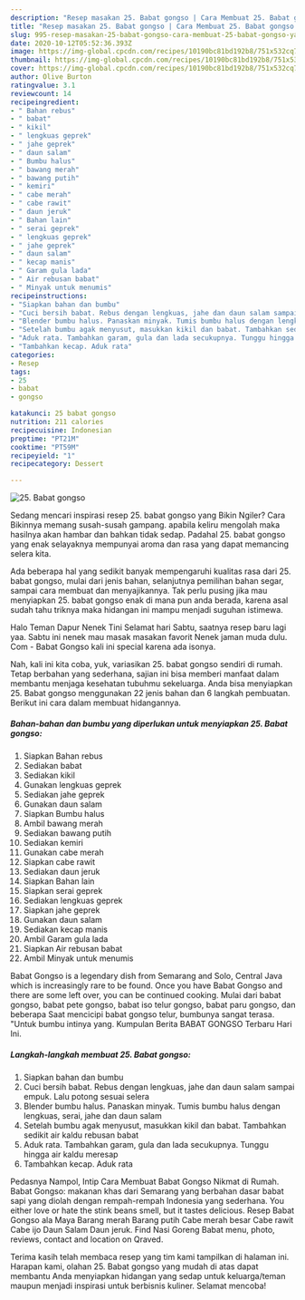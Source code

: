```yaml
---
description: "Resep masakan 25. Babat gongso | Cara Membuat 25. Babat gongso Yang Sempurna"
title: "Resep masakan 25. Babat gongso | Cara Membuat 25. Babat gongso Yang Sempurna"
slug: 995-resep-masakan-25-babat-gongso-cara-membuat-25-babat-gongso-yang-sempurna
date: 2020-10-12T05:52:36.393Z
image: https://img-global.cpcdn.com/recipes/10190bc81bd192b8/751x532cq70/25-babat-gongso-foto-resep-utama.jpg
thumbnail: https://img-global.cpcdn.com/recipes/10190bc81bd192b8/751x532cq70/25-babat-gongso-foto-resep-utama.jpg
cover: https://img-global.cpcdn.com/recipes/10190bc81bd192b8/751x532cq70/25-babat-gongso-foto-resep-utama.jpg
author: Olive Burton
ratingvalue: 3.1
reviewcount: 14
recipeingredient:
- " Bahan rebus"
- " babat"
- " kikil"
- " lengkuas geprek"
- " jahe geprek"
- " daun salam"
- " Bumbu halus"
- " bawang merah"
- " bawang putih"
- " kemiri"
- " cabe merah"
- " cabe rawit"
- " daun jeruk"
- " Bahan lain"
- " serai geprek"
- " lengkuas geprek"
- " jahe geprek"
- " daun salam"
- " kecap manis"
- " Garam gula lada"
- " Air rebusan babat"
- " Minyak untuk menumis"
recipeinstructions:
- "Siapkan bahan dan bumbu"
- "Cuci bersih babat. Rebus dengan lengkuas, jahe dan daun salam sampai empuk. Lalu potong sesuai selera"
- "Blender bumbu halus. Panaskan minyak. Tumis bumbu halus dengan lengkuas, serai, jahe dan daun salam"
- "Setelah bumbu agak menyusut, masukkan kikil dan babat. Tambahkan sedikit air kaldu rebusan babat"
- "Aduk rata. Tambahkan garam, gula dan lada secukupnya. Tunggu hingga air kaldu meresap"
- "Tambahkan kecap. Aduk rata"
categories:
- Resep
tags:
- 25
- babat
- gongso

katakunci: 25 babat gongso 
nutrition: 211 calories
recipecuisine: Indonesian
preptime: "PT21M"
cooktime: "PT59M"
recipeyield: "1"
recipecategory: Dessert

---
```



![25. Babat gongso](https://img-global.cpcdn.com/recipes/10190bc81bd192b8/751x532cq70/25-babat-gongso-foto-resep-utama.jpg)

Sedang mencari inspirasi resep 25. babat gongso yang Bikin Ngiler? Cara Bikinnya memang susah-susah gampang. apabila keliru mengolah maka hasilnya akan hambar dan bahkan tidak sedap. Padahal 25. babat gongso yang enak selayaknya mempunyai aroma dan rasa yang dapat memancing selera kita.

Ada beberapa hal yang sedikit banyak mempengaruhi kualitas rasa dari 25. babat gongso, mulai dari jenis bahan, selanjutnya pemilihan bahan segar, sampai cara membuat dan menyajikannya. Tak perlu pusing jika mau menyiapkan 25. babat gongso enak di mana pun anda berada, karena asal sudah tahu triknya maka hidangan ini mampu menjadi suguhan istimewa.

Halo Teman Dapur Nenek Tini Selamat hari Sabtu, saatnya resep baru lagi yaa. Sabtu ini nenek mau masak masakan favorit Nenek jaman muda dulu. Com - Babat Gongso kali ini special karena ada isonya.


Nah, kali ini kita coba, yuk, variasikan 25. babat gongso sendiri di rumah. Tetap berbahan yang sederhana, sajian ini bisa memberi manfaat dalam membantu menjaga kesehatan tubuhmu sekeluarga. Anda bisa menyiapkan 25. Babat gongso menggunakan 22 jenis bahan dan 6 langkah pembuatan. Berikut ini cara dalam membuat hidangannya.

<!--inarticleads1-->

##### Bahan-bahan dan bumbu yang diperlukan untuk menyiapkan 25. Babat gongso:

1. Siapkan  Bahan rebus
1. Sediakan  babat
1. Sediakan  kikil
1. Gunakan  lengkuas geprek
1. Sediakan  jahe geprek
1. Gunakan  daun salam
1. Siapkan  Bumbu halus
1. Ambil  bawang merah
1. Sediakan  bawang putih
1. Sediakan  kemiri
1. Gunakan  cabe merah
1. Siapkan  cabe rawit
1. Sediakan  daun jeruk
1. Siapkan  Bahan lain
1. Siapkan  serai geprek
1. Sediakan  lengkuas geprek
1. Siapkan  jahe geprek
1. Gunakan  daun salam
1. Sediakan  kecap manis
1. Ambil  Garam gula lada
1. Siapkan  Air rebusan babat
1. Ambil  Minyak untuk menumis


Babat Gongso is a legendary dish from Semarang and Solo, Central Java which is increasingly rare to be found. Once you have Babat Gongso and there are some left over, you can be continued cooking. Mulai dari babat gongso, babat pete gongso, babat iso telur gongso, babat paru gongso, dan beberapa Saat mencicipi babat gongso telur, bumbunya sangat terasa. &#34;Untuk bumbu intinya yang. Kumpulan Berita BABAT GONGSO Terbaru Hari Ini. 

<!--inarticleads2-->

##### Langkah-langkah membuat 25. Babat gongso:

1. Siapkan bahan dan bumbu
1. Cuci bersih babat. Rebus dengan lengkuas, jahe dan daun salam sampai empuk. Lalu potong sesuai selera
1. Blender bumbu halus. Panaskan minyak. Tumis bumbu halus dengan lengkuas, serai, jahe dan daun salam
1. Setelah bumbu agak menyusut, masukkan kikil dan babat. Tambahkan sedikit air kaldu rebusan babat
1. Aduk rata. Tambahkan garam, gula dan lada secukupnya. Tunggu hingga air kaldu meresap
1. Tambahkan kecap. Aduk rata


Pedasnya Nampol, Intip Cara Membuat Babat Gongso Nikmat di Rumah. Babat Gongso: makanan khas dari Semarang yang berbahan dasar babat sapi yang diolah dengan rempah-rempah Indonesia yang sederhana. You either love or hate the stink beans smell, but it tastes delicious. Resep Babat Gongso ala Maya Barang merah Barang putih Cabe merah besar Cabe rawit Cabe ijo Daun Salam Daun jeruk. Find Nasi Goreng Babat menu, photo, reviews, contact and location on Qraved. 

Terima kasih telah membaca resep yang tim kami tampilkan di halaman ini. Harapan kami, olahan 25. Babat gongso yang mudah di atas dapat membantu Anda menyiapkan hidangan yang sedap untuk keluarga/teman maupun menjadi inspirasi untuk berbisnis kuliner. Selamat mencoba!
